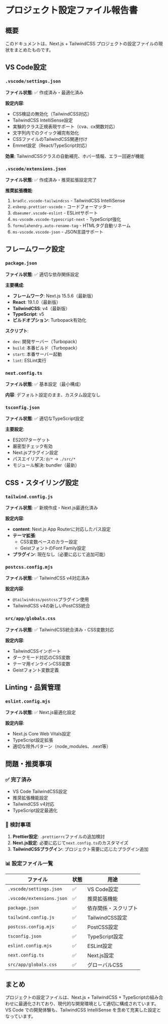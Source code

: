 # プロジェクト設定ファイル報告書

## 概要
このドキュメントは、Next.js + TailwindCSS プロジェクトの設定ファイルの現状をまとめたものです。

## VS Code設定

### `.vscode/settings.json`
**ファイル状態**: ✅ 作成済み・最適化済み

**設定内容**:
- CSS検証の無効化（TailwindCSS対応）
- TailwindCSS IntelliSense設定
- 実験的クラス正規表現サポート（cva、cx関数対応）
- 文字列内でのクイック補完有効化
- CSSファイルのTailwindCSS関連付け
- Emmet設定（React/TypeScript対応）

**効果**: TailwindCSSクラスの自動補完、ホバー情報、エラー回避が機能

### `.vscode/extensions.json`
**ファイル状態**: ✅ 作成済み・推奨拡張設定完了

**推奨拡張機能**:
1. `bradlc.vscode-tailwindcss` - TailwindCSS IntelliSense
2. `esbenp.prettier-vscode` - コードフォーマッター
3. `dbaeumer.vscode-eslint` - ESLintサポート
4. `ms-vscode.vscode-typescript-next` - TypeScript強化
5. `formulahendry.auto-rename-tag` - HTMLタグ自動リネーム
6. `ms-vscode.vscode-json` - JSON言語サポート

## フレームワーク設定

### `package.json`
**ファイル状態**: ✅ 適切な依存関係設定

**主要構成**:
- **フレームワーク**: Next.js 15.5.6（最新版）
- **React**: 19.1.0（最新版）
- **TailwindCSS**: v4（最新版）
- **TypeScript**: v5
- **ビルドオプション**: Turbopack有効化

**スクリプト**:
- `dev`: 開発サーバー（Turbopack）
- `build`: 本番ビルド（Turbopack）
- `start`: 本番サーバー起動
- `lint`: ESLint実行

### `next.config.ts`
**ファイル状態**: ✅ 基本設定（最小構成）

**内容**: デフォルト設定のまま、カスタム設定なし

### `tsconfig.json`
**ファイル状態**: ✅ 適切なTypeScript設定

**主要設定**:
- ES2017ターゲット
- 厳密型チェック有効
- Next.jsプラグイン設定
- パスエイリアス: `@/*` → `./src/*`
- モジュール解決: bundler（最新）

## CSS・スタイリング設定

### `tailwind.config.js`
**ファイル状態**: ✅ 新規作成・Next.js最適化済み

**設定内容**:
- **content**: Next.js App Routerに対応したパス設定
- **テーマ拡張**:
  - CSS変数ベースのカラー設定
  - GeistフォントのFont Family設定
- **プラグイン**: 現在なし（必要に応じて追加可能）

### `postcss.config.mjs`
**ファイル状態**: ✅ TailwindCSS v4対応済み

**設定内容**:
- `@tailwindcss/postcss`プラグイン使用
- TailwindCSS v4の新しいPostCSS統合

### `src/app/globals.css`
**ファイル状態**: ✅ TailwindCSS統合済み・CSS変数対応

**設定内容**:
- TailwindCSSインポート
- ダークモード対応のCSS変数
- テーマ用インラインCSS変数
- Geistフォント変数定義

## Linting・品質管理

### `eslint.config.mjs`
**ファイル状態**: ✅ Next.js最適化設定

**設定内容**:
- Next.js Core Web Vitals設定
- TypeScript設定拡張
- 適切な除外パターン（node_modules、.next等）

## 問題・推奨事項

### ✅ 完了済み
- VS Code TailwindCSS設定
- 推奨拡張機能設定
- TailwindCSS v4対応
- TypeScript設定最適化

### 🔄 検討事項
1. **Prettier設定**: `.prettierrc`ファイルの追加検討
2. **Next.js設定**: 必要に応じて`next.config.ts`のカスタマイズ
3. **TailwindCSSプラグイン**: プロジェクト需要に応じたプラグイン追加

### 📊 設定ファイル一覧

| ファイル | 状態 | 用途 |
|---------|------|------|
| `.vscode/settings.json` | ✅ | VS Code設定 |
| `.vscode/extensions.json` | ✅ | 推奨拡張機能 |
| `package.json` | ✅ | 依存関係・スクリプト |
| `tailwind.config.js` | ✅ | TailwindCSS設定 |
| `postcss.config.mjs` | ✅ | PostCSS設定 |
| `tsconfig.json` | ✅ | TypeScript設定 |
| `eslint.config.mjs` | ✅ | ESLint設定 |
| `next.config.ts` | ✅ | Next.js設定 |
| `src/app/globals.css` | ✅ | グローバルCSS |

## まとめ
プロジェクトの設定ファイルは、Next.js + TailwindCSS + TypeScriptの組み合わせに最適化されており、現代的な開発環境として適切に構成されています。VS Code での開発体験も、TailwindCSS IntelliSense を含めて充実した設定となっています。
